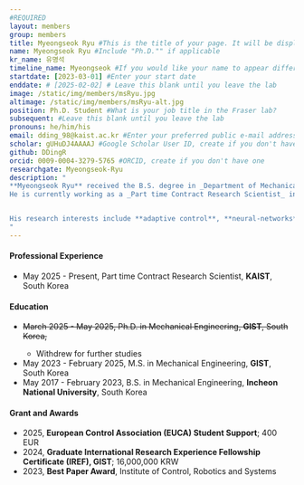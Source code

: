 ```yaml
---
#REQUIRED
layout: members
group: members
title: Myeongseok Ryu #This is the title of your page. It will be displayed in the navigation bar and on the page itself.
name: Myeongseok Ryu #Include "Ph.D."" if applicable
kr_name: 유명석
timeline_name: Myeongseok #If you would like your name to appear differently on the Lab timeline, fill out this line.
startdate: [2023-03-01] #Enter your start date
enddate: # [2025-02-02] # Leave this blank until you leave the lab
image: /static/img/members/msRyu.jpg 
altimage: /static/img/members/msRyu-alt.jpg 
position: Ph.D. Student #What is your job title in the Fraser lab?
subsequent: #Leave this blank until you leave the lab
pronouns: he/him/his
email: dding_98@kaist.ac.kr #Enter your preferred public e-mail address
scholar: gUHuDJ4AAAAJ #Google Scholar User ID, create if you don't have one
github: DDingR
orcid: 0009-0004-3279-5765 #ORCID, create if you don't have one
researchgate: Myeongseok-Ryu 
description: "
**Myeongseok Ryu** received the B.S. degree in _Department of Mechanical Engineering_ from **Incheon National University**, South Korea, in 2023, and the M.S. degree in _Department of Mechanical Engineering_ from **Gwangju Institute of Science and Technology (GIST)**, South Korea, in 2025. 
He is currently working as a _Part time Contract Research Scientist_ in the _Cho Chun Shik Graduate School of Mobility_ at the **KAIST**, Daejeon, South Korea, and a member of the _MIC Lab_.


His research interests include **adaptive control**, **neural-networks**, and **constrained optimization**.
"
---
```

<div class="row">
<div>

<h4>Professional Experience</h4>
<ul>
    <li>May 2025 - Present, Part time Contract Research Scientist, <b>KAIST</b>, South Korea</li>
</ul>

<h4>Education</h4>
<ul>
    <li><s>March 2025 - May 2025, Ph.D. in Mechanical Engineering, <b>GIST</b>, South Korea,</s></li> 
        <ul> 
            <li>Withdrew for further studies</li>
        </ul>
    <li>May 2023 - February 2025, M.S. in Mechanical Engineering, <b>GIST</b>, South Korea</li>
    <li>May 2017 - February 2023, B.S. in Mechanical Engineering, <b>Incheon National University</b>, South Korea</li>
</ul>

<h4>Grant and Awards</h4>
<ul>
    <li>2025, <b>European Control Association (EUCA) Student Support</b>; 400 EUR</li>
    <li>2024, <b>Graduate International Research Experience Fellowship Certificate (IREF), GIST</b>; 16,000,000 KRW</li>
    <li>2023, <b>Best Paper Award</b>, Institute of Control, Robotics and Systems</li>
</ul>

</div>
</div>